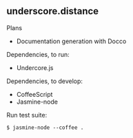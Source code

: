 underscore.distance
-------------------

Plans
  * Documentation generation with Docco

Dependencies, to run:
  * Undercore.js

Dependencies, to develop:
  * CoffeeScript
  * Jasmine-node

Run test suite:

    $ jasmine-node --coffee .
